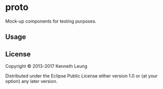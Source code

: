 # proto
Mock-up components for testing purposes.

## Usage


## License

Copyright © 2013-2017 Kenneth Leung

Distributed under the Eclipse Public License either version 1.0 or (at
your option) any later version.


